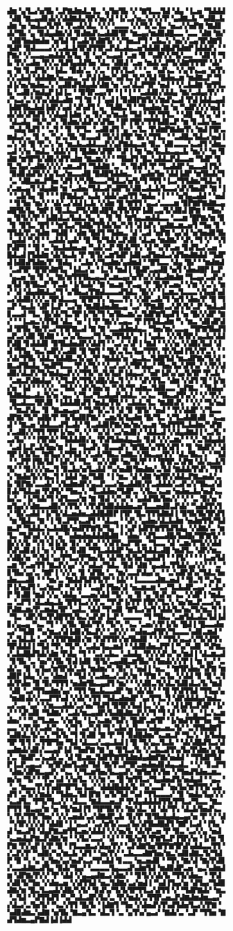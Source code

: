 ▟▆▝▄▜▃▞▅▜▙▝▃▛▇▟▆▟▃▜▃▝▄▜▅▜▙▝▞▝▇▜▃▃▜▟▝▟▄▝▐▃▅▝▜▟▟▟▝▟█▝▇▃▄▟▊▟▞▞▟▟▇▟▄▜▛▞▅▞▟▝▐▞▃▞▅▃▚▞▞▞▛▝▄▟▇▃▙▝▚▟█▃▙▟▆▝▅▝▅▟▃▞▙▜▚▝▛▃▟▞▟▃▝▞▞▝▃▃▃▝▞▞▜▞▃▜▃▝▅▃▞▞▅▛▇▝▇▟▊▟▞▜▙▝▄▝▉▟▄▟▇▞▟▝▊▟▆▟▚▃▟▟▉▜▛▝▆▃▄▞▆▟▉▟█▃▃▝▃▃▝▟▇▝▇▞▝▟▉▜▅▟▆▟▅▝▅▜▟▝▛▃▟▞▛▟▇▜▞▝▞▜▅▃▛▜▝▃▙▃▚▝▅▞▞▃▄▜▛▟▇▜▜▟▛▝▉▟▃▃▃▞▞▃▟▃▙▜▛▟▜▜▛▃▛▟▃▟▄▃▅▜▟▟▊▟█▟▜▟▆▛▐▟▟▟▚▝▝▛▇▞▝▞▃▃▄▃▅▟▟▞▙▜▄▝▊▝▄▞▚▃▄▟▝▃▆▝▉▝▚▟▛▞▞▜▞▃▃▝▝▟▊▜▝▜▙▝▛▞▃▟▅▝▛▞▃▜▟▜▄▟▟▜▅▝▟▃▝▟▉▟▝▃▅▝▆▟▞▃▛▜▞▟▇▜▜▜▛▝▟▞▄▝▇▝▊▃▛▜▞▝▐▟▃▝▉▟▞▃▝▞▃▝▐▜▚▜▃▞▝▝▃▝▚▟▚▃▝▞▄▜▚▃▄▝▅▜▚▞▞▃▙▟▝▟▟▟▇▞▅▃▅▃▝▃▛▟▐▟▆▞▚▟▜▃▜▞▚▜▟▝█▟▅▃▆▝▆▟▇▃▛▝▜▟▐▞▅▞▆▟▅▃▚▝▄▟▉▟▜▟▄▟▞▟▇▝▅▝▃▞▟▃▛▜▛▝▅▟▝▝▞▃▙▟▇▝▆▜▜▃▙▝▃▟▊▞▆▟▄▛▐▟▐▃▝▝▉▜▛▃▄▞▛▝▐▝▐▝▝▃▟▟▊▞▟▟▄▝▇▞▃▟▄▞▛▞▝▞▚▃▞▃▚▜▚▞▟▟▃▟▆▝▜▝▇▝▐▝▄▟▐▝▉▟▉▛▇▜▞▞▆▟▚▃▟▝▛▟▐▟▟▃▄▟▐▟▇▜▙▃▙▟▐▟▛▞▄▟▝▟▚▟▜▝▄▝▜▟█▃▜▝▝▜▄▟▅▞▆▝▅▝▚▟▛▞▞▞▅▟▝▟▞▟▞▟▜▟▜▝▞▟▄▟▐▟▆▝▄▝▊▞▚▞▆▃▙▝▜▟▝▝▛▞▜▜▃▝▝▟█▝▜▞▄▝▟▝▝▟▃▟▄▝▜▞▚▞▚▝▉▟▆▞▟▟▚▞▟▜▅▝▐▛▐▜▛▞▜▜▜▟▉▃▛▝▆▝▊▃▙▞▅▃▝▝▚▟▄▜▟▜▝▝▃▜▝▝▊▝▛▜▃▝▃▟▊▟▜▝▄▝▃▜▃▝▛▟▆▛▇▟▅▜▚▝▆▟▐▜▛▃▆▟▃▞▃▝▊▝▄▝▚▞▃▜▙▝▉▃▃▟▝▜▞▟▐▜▛▝▇▞▞▜▜▃▝▝▃▟█▃▜▟▃▞▅▟▐▃▚▝▟▝█▝▛▃▚▝▅▝▆▃▙▃▟▟▃▃▛▞▄▛▇▟▄▃▆▝▉▃▝▟▊▃▃▃▚▃▟▜▝▟▆▃▃▟▝▞▅▝▅▟▃▝▟▟▞▞▜▝█▟▇▞▟▜▛▝▚▛▐▝▇▝▅▞▙▃▙▃▄▃▙▝▆▞▞▝▆▝▊▟▇▝▆▜▛▜▞▟▉▞▟▜▚▟▆▝▇▃▆▞▞▝▝▜▙▟▜▝█▃▚▟▟▃▛▟▃▃▅▝▜▟▛▝▊▜▃▜▄▞▃▟▇▞▞▞▞▃▆▃▟▜▝▜▟▟▇▝▃▝▚▝▉▟▜▝▛▝▜▃▟▟▛▝▅▃▃▟▐▜▞▝▉▟▊▟▟▜▞▞▄▜▃▞▆▃▃▟█▝█▟█▜▟▟▅▃▝▝▄▟▅▜▅▝▟▟▐▟▛▝▆▜▙▟▞▜▝▃▝▟█▃▆▃▛▜▅▝▟▜▝▞▚▜▙▃▃▞▜▟▃▞▅▜▞▜▝▜▜▝▐▃▞▜▜▟▆▞▜▟▃▜▞▃▆▃▄▜▝▟▄▟▆▝▆▝▃▟▅▞▜▟▃▟▚▟▛▜▞▟▊▃▟▃▙▜▃▃▞▟▚▜▅▟▛▝▇▝▐▝▝▃▙▜▄▝▉▝▝▝▐▛▇▟▃▞▚▃▙▝▟▟▞▃▅▜▜▝▆▟▄▝▐▝▝▝▅▜▄▃▟▟▝▝▅▟▝▝▊▜▅▝▆▞▞▝▟▞▃▞▟▟▐▃▙▝▞▟▆▝█▝▇▜▜▝▄▃▞▃▃▃▆▝▉▛▇▛▇▟▇▃▄▟█▜▙▜▄▝▇▛▐▝▉▃▙▃▛▜▞▟▊▟█▜▄▜▜▞▛▛▐▟▊▃▄▜▞▟▉▟▐▛▇▝▝▜▅▞▄▝▉▜▞▞▛▝▐▟▉▟▃▞▙▟▃▜▄▝▄▝▊▝▊▝▇▜▄▃▆▟▟▃▃▝▃▃▆▝█▛▇▞▆▝▉▝▊▝▉▜▃▝█▜▝▝▆▜▃▞▜▟█▞▜▜▟▞▙▞▚▜▝▟▐▟▚▝▄▟▇▃▆▃▅▜▝▜▅▝▊▝▜▜▟▞▛▃▜▟▆▝▜▟█▝▝▟▆▝█▟▜▝▜▟▅▃▝▟▝▃▟▝▅▛▇▝▄▞▟▝▅▜▅▟▊▜▙▝▄▟▟▝▚▜▝▝▃▟▟▞▄▟▞▝█▝▜▞▜▟▞▃▛▟▉▝▟▃▅▝▆▟▇▞▝▟▚▝▜▝▞▝▚▜▛▟▛▜▝▝█▝▃▝▆▃▙▟▅▃▅▝▚▟▞▃▛▝▉▟▞▜▚▝▟▝▚▞▛▃▅▝▊▟▜▃▞▃▅▝█▟▃▟▐▜▟▟▆▝▟▞▙▃▙▝▛▝▉▜▞▃▆▜▟▛▐▟▊▃▟▜▅▟▃▞▟▜▅▟▇▟▟▝▜▟▛▟▐▟▉▟▜▟▆▞▛▝▉▟▄▝▝▃▙▞▞▜▄▟▆▞▄▟▆▟▝▝█▜▃▃▝▟▄▝█▞▝▝▆▟▆▟▝▃▟▜▛▝█▜▛▟▇▜▄▝▐▟▃▞▄▝▐▃▜▝▆▟▐▝█▟▛▃▄▟█▝▅▜▝▟▅▟█▛▐▃▛▝▄▃▅▝▆▝▊▝▄▝▇▞▆▜▜▜▙▃▄▃▛▃▆▃▄▞▅▜▚▞▞▟▃▟▆▟▆▝▜▃▄▞▃▟▚▞▄▜▟▝▉▜▙▃▛▝▛▃▙▝▐▞▙▟▞▝▇▝▅▃▆▝▛▃▄▝▛▝█▞▛▃▅▞▝▞▆▝▞▃▚▝▆▞▝▟▝▟▄▟▇▟▃▞▜▝▄▜▙▃▞▛▇▟▃▃▃▟▜▟▃▝█▞▞▝▐▃▆▃▜▃▃▃▚▜▄▟▚▟▃▞▟▟▉▞▞▞▃▜▛▟▃▃▄▝█▜▛▜▚▝▄▃▃▜▚▝▞▟▛▃▟▞▜▝▅▜▝▟▅▞▛▝█▝▜▃▛▝▅▃▙▝▟▛▐▃▛▝▃▞▆▝▇▟█▟▅▟▇▃▄▝▃▞▝▛▇▟▊▃▞▟▚▜▞▃▛▝▆▟▃▟▊▃▃▟▝▜▃▝█▞▟▞▜▃▜▛▐▞▜▞▜▝▅▜▙▃▆▞▃▜▟▛▇▜▄▟▜▝▅▝█▞▞▟▛▝▇▞▝▝▐▃▅▃▚▜▜▟▝▟▃▝▅▝▐▝▛▝▇▞▞▃▄▃▝▛▐▜▜▟▃▟▆▝▚▝▆▃▝▟▊▟▛▟▟▝█▜▙▝▇▞▛▃▞▜▜▛▇▃▟▝▇▝▇▝▃▃▟▟▆▟▄▃▝▜▅▞▆▞▃▃▄▝▜▛▇▜▙▟▜▃▛▃▞▟▉▝▉▟▇▝▝▃▚▞▙▃▃▞▜▝▅▞▜▜▟▞▄▝▐▝▄▟▃▝▞▞▙▜▛▞▄▃▙▞▟▟▛▟█▝▊▟▟▟▊▝▉▜▙▟▅▟▛▞▟▟▜▝▝▃▞▃▚▛▐▝▇▟▝▝▞▞▅▝▞▟▉▞▙▟▝▟▟▝▜▜▄▝▅▃▚▟▛▞▃▟▉▝█▝▇▜▝▝█▞▃▜▃▜▄▞▜▜▚▝▛▞▙▟▐▜▞▞▛▃▚▝▝▞▟▞▜▜▙▝▟▟▃▜▟▟█▃▜▞▄▞▛▝▇▟▟▞▅▝▄▃▙▃▜▟█▜▟▝▆▃▟▛▇▞▜▞▟▝▇▃▟▜▙▟▄▝▆▟▛▜▃▃▝▛▐▞▜▞▝▞▃▞▃▞▞▜▛▟▄▞▝▜▅▞▙▞▟▜▚▞▝▞▛▞▟▟▉▞▟▃▛▞▜▞▆▟▄▃▛▞▞▜▜▞▚▞▙▜▄▛▐▟▄▃▞▝▅▛▐▟▚▞▄▞▙▜▛▝▛▃▙▝▝▃▆▃▛▟▇▟▄▞▝▞▜▃▛▞▜▜▞▟█▞▟▃▜▝▞▝▝▟▚▜▜▃▝▟▆▝▞▟▜▝█▝▐▞▆▞▅▝▐▟▝▝▝▞▞▃▝▜▟▞▝▟▚▜▅▞▅▝▚▜▞▜▚▟▆▃▜▟▉▃▃▝▄▛▇▃▝▝▉▟▄▞▜▟▇▟▄▃▟▃▜▞▅▝▄▃▝▞▜▃▞▜▃▟▄▟▚▟▟▃▝▃▚▃▝▜▙▃▟▜▚▞▞▝▞▝▛▞▃▝█▃▟▃▃▜▛▟▊▝▐▟▟▟▊▟▜▝▆▟▄▜▜▞▝▃▙▟▃▜▃▝▇▟▉▟▚▝▝▞▞▝▜▞▅▟▝▝▆▃▛▟▃▝▊▝▇▃▅▃▄▞▝▜▞▜▞▃▜▝▟▝▉▝█▜▞▝▅▟▝▝▛▞▟▟▛▝▞▜▃▃▟▛▇▞▜▞▚▟█▞▛▝▜▞▙▟▉▛▇▞▝▃▆▞▙▜▄▟▆▝█▞▜▃▝▞▜▃▟▟▉▟▊▝▚▃▄▟▝▝▇▃▅▝▟▟▃▃▟▜▃▟▞▝▊▃▟▟▊▛▇▞▆▞▆▞▄▃▆▝▆▟▜▜▜▃▙▟▆▞▚▛▇▞▃▟▉▞▞▜▜▝▛▛▐▞▅▞▚▝▞▝▚▞▟▝▃▞▅▟▊▞▝▟▟▃▟▝▞▟▄▟▇▟▐▝▃▞▙▝▃▞▙▞▝▝▐▜▛▟▞▝▜▟▟▟▉▞▄▝▛▟▜▟▅▟▄▃▙▝▊▟▝▞▞▃▆▞▝▝▞▃▜▟▄▟▟▝▃▟▐▃▛▃▙▜▅▞▆▝▐▃▝▜▃▟▚▝▉▃▃▟▚▝▇▜▙▞▄▜▜▞▟▜▝▝▊▝▇▟▛▞▝▟▜▛▐▞▙▜▃▝▇▜▄▞▞▜▜▟▝▞▃▟▞▜▙▃▚▟▇▃▚▜▙▃▄▞▛▞▝▟▃▜▙▃▚▝▝▜▟▝▝▃▛▛▐▜▙▜▟▝▐▟▚▞▝▜▃▝▚▞▞▟▛▝▅▞▜▞▛▝▝▝█▜▛▃▚▛▇▝▟▞▄▃▙▜▜▞▝▝▉▞▞▞▅▃▜▝▉▃▙▞▅▜▃▟▟▝▚▞▅▟▊▜▅▟▆▞▃▜▟▝▇▟▟▞▛▟▚▝▜▜▚▝▇▟▅▜▞▞▙▃▜▝▐▟▟▝▆▞▜▟▊▝▐▝▆▃▝▟▝▟▇▝▆▜▛▞▟▟▃▛▇▃▅▟▞▃▙▝▉▛▇▞▃▃▟▞▝▞▙▟▆▟▛▞▄▃▛▃▃▞▆▃▟▟▉▞▛▃▟▟▟▞▃▟▚▞▞▜▙▃▞▟▊▟▞▜▟▃▆▝▛▟▜▞▝▜▅▃▚▝▜▃▟▟▅▞▜▟▛▃▝▞▙▃▚▃▅▝▅▟▅▃▙▞▅▟▚▃▙▞▃▝▐▞▜▟▞▜▝▟▜▃▃▞▆▝▇▝▉▟▝▞▚▞▚▝▄▟▟▜▙▜▅▞▞▝▞▝▃▝▉▞▅▝▅▜▄▞▞▟▆▃▃▟▉▞▚▜▜▞▝▞▛▟▜▟▉▟▟▟▅▃▅▜▃▃▅▟▉▃▛▟▞▝▚▟▟▜▚▜▞▝█▞▃▟▟▝▐▞▜▞▟▃▅▟▅▃▟▟█▟▉▛▐▜▛▝█▃▜▜▜▟▇▟▐▝▉▜▙▜▙▜▛▟▜▝▆▝█▟▃▝▇▝▐▝▊▃▛▜▚▃▟▜▝▝▟▃▄▝▝▟▚▝▄▟▅▞▟▃▙▟▆▝▅▟▆▜▜▞▜▟▆▃▛▝▜▟▟▃▚▃▙▟█▞▅▟▛▛▇▜▞▜▄▝▐▝▄▛▐▟▛▛▇▜▜▟▜▟▄▝▞▟▇▞▃▝▆▜▃▝▜▟▚▟▝▞▄▝▄▝▚▟▅▟▅▟▟▟█▟▇▝▝▟▅▞▝▟▜▃▃▟█▞▙▟█▞▜▛▇▜▞▝█▞▞▞▙▝▚▜▝▟▐▞▙▝▊▞▝▟▚▞▝▞▟▜▚▃▛▜▛▃▝▜▃▃▝▟▝▃▆▞▛▜▞▞▟▟▛▟▚▟▊▟▐▝▅▝▞▜▚▝▊▟▉▝▜▜▃▟▟▟▛▝▆▃▙▜▟▟▃▟█▝▆▟▜▃▝▟▛▞▆▃▞▟█▞▅▝▚▜▟▝▄▞▛▜▃▞▛▜▅▞▙▝▟▞▜▞▙▜▅▜▄▟▟▜▝▝▐▜▞▝▝▝▐▃▅▜▟▃▆▝▛▃▅▜▜▝▇▃▛▞▄▞▝▞▚▟▃▞▜▟▃▝▉▟▝▟▇▝▄▃▟▃▜▜▟▞▄▞▞▞▝▝▃▝▊▜▙▞▄▞▃▝▇▛▐▝▞▞▄▝▊▝▟▜▙▝▃▝▆▞▃▃▛▟▄▞▄▝▝▃▚▟▛▟▚▞▜▟▃▜▅▟▅▃▃▟▊▝▝▝▆▞▃▝▇▟▟▜▟▜▜▞▛▝▐▟▞▝▐▃▃▃▃▟▇▃▅▟▝▝▉▃▜▝▚▞▆▛▐▞▅▟▜▝▃▞▆▃▛▝▚▞▟▝▝▃▄▛▐▜▅▞▟▝▅▃▆▃▆▝▃▞▜▃▙▟▛▃▄▞▝▃▙▞▛▝▊▟▉▝▆▟▝▞▄▝▟▟▄▝▃▃▅▞▟▟▝▜▞▝▄▝▉▝▄▝▊▟▚▞▚▃▝▞▟▛▐▝▆▟▃▃▝▃▛▜▝▟▃▟▄▃▙▝█▜▜▃▞▞▛▃▝▜▚▛▐▞▛▛▐▜▛▞▜▃▚▝▅▞▆▃▛▃▃▞▅▝▛▟▇▃▆▞▛▃▆▟▄▜▛▝▄▟▃▝▟▟▝▜▚▟▊▝▇▜▃▞▅▜▝▟▟▞▙▞▅▞▜▞▆▃▜▝▐▝▜▃▝▟▛▞▙▞▛▟█▜▜▞▙▃▚▟▚▛▐▃▛▝▃▃▃▃▝▜▝▜▙▃▝▃▆▜▟▃▟▃▜▟▐▟▊▞▄▃▄▝▚▃▝▜▝▝▄▜▙▝█▟▞▜▚▝▜▞▚▝▚▃▝▃▅▞▞▛▐▞▙▝█▟▐▝█▃▃▟▅▃▞▝▜▟▊▝▚▞▆▃▞▟▐▟▊▞▙▃▛▞▝▃▛▞▞▝▚▟▅▃▟▜▛▞▜▃▃▃▚▟▊▃▆▟▝▞▃▜▟▃▙▝▃▞▚▜▜▛▇▟▊▞▆▝▛▟▜▜▛▞▅▜▙▟▉▝▝▞▝▜▜▞▄▃▞▞▜▞▟▜▚▜▛▟▟▟▐▝▜▟▝▜▚▝▜▞▚▝▃▟▄▜▄▃▆▟▝▝▟▟▉▟▅▃▛▛▐▝▚▞▚▟▊▝▚▛▇▃▞▃▙▟█▟▜▟▞▟▆▝▛▟▄▝▜▝▝▃▞▃▙▃▝▃▙▟▄▝▛▞▞▟▚▞▚▞▆▟▐▝▟▃▆▃▟▝▊▜▙▝▃▝▅▞▚▜▙▝▊▟▐▟▉▝▉▜▞▃▄▟█▃▆▜▙▞▚▜▅▟▞▞▞▛▐▝▆▝▄▞▝▃▟▞▃▝▉▝▄▜▄▞▆▜▛▟▞▃▙▝▆▟▆▞▚▝▉▞▚▝▅▟▐▝▅▃▝▝▇▜▛▟▅▞▚▛▇▝▆▟▉▛▐▟▄▝▞▃▝▟▅▟▝▝▜▟▝▞▃▟▅▃▞▃▛▞▆▝▝▛▇▝▃▜▄▝▞▟▟▝▊▝█▝▃▜▟▞▛▟▅▝▉▝▉▞▜▜▜▝▅▟▆▜▙▃▄▟▜▝▆▞▝▝▞▟▉▃▜▞▟▃▜▟▊▟▃▞▙▝▆▟▝▟▊▝▃▞▜▜▄▟▆▞▄▞▝▜▜▝▇▃▙▃▃▟▛▝▇▝▟▞▟▞▝▝█▝▛▟▜▜▟▝▜▜▄▞▄▝▆▟▊▟▞▞▃▃▛▜▚▟▝▞▟▞▚▜▜▝▜▟▃▟▅▟▛▝▄▞▛▜▃▜▝▟▛▟▟▟▄▞▆▟▃▃▞▃▄▝▄▞▝▞▆▃▃▟▟▞▃▞▅▞▜▟▜▝▉▜▛▞▙▟▐▃▝▞▄▝▝▟▐▟▜▃▛▟▛▝▐▞▞▝▝▟▚▟▊▝▜▟▇▞▝▃▟▞▆▃▄▟▛▞▙▟█▟▇▃▛▞▞▜▝▜▝▟▝▝▚▝▄▝▐▃▚▃▆▟▅▞▝▝▚▞▜▃▆▃▝▞▅▜▄▝▐▃▚▃▆▞▜▟▚▝█▟▛▃▆▜▛▝▐▞▆▟▜▜▛▜▅▝▜▃▃▃▝▞▛▞▛▃▟▞▚▃▝▞▜▝▃▞▚▜▝▜▝▃▙▞▄▜▃▃▚▟▄▃▅▃▜▞▝▃▜▜▙▟▇▜▚▟▉▟▃▜▞▃▚▝▜▞▙▝▜▝▊▟▉▝▇▝▛▝▜▝▉▟█▟▆▞▚▃▆▃▛▝▜▃▚▝▐▞▙▟▄▜▛▝▊▜▝▃▜▜▛▜▅▝▜▟▝▟▃▃▞▃▄▃▙▟▐▝█▝▜▞▄▃▜▃▙▝▝▟▞▟█▟▜▃▞▟▄▟▆▟▞▟▊▞▃▃▄▛▐▟▝▜▅▛▇▝▇▝▄▝▉▜▃▞▙▝▞▃▙▃▟▜▚▞▙▞▛▟▆▞▄▜▄▞▃▝▇▟▛▃▚▃▟▞▃▝▟▝█▃▆▃▜▟▛▛▇▜▜▟▆▟▄▟▆▛▇▞▅▟▟▝▝▜▜▟▛▜▟▛▐▃▛▃▄▃▞▝▅▜▛▟▅▜▃▟▞▜▟▝▇▞▛▃▛▜▛▃▅▟▅▟▊▟▄▃▟▃▝▝▞▝▊▃▛▜▝▟▆▞▟▛▇▃▄▟▚▝▚▃▝▞▜▃▆▜▅▞▙▃▄▟▚▝▇▜▅▜▚▜▅▝▞▜▅▟▜▟▅▃▆▃▆▞▅▝▜▞▝▝▛▃▚▟▝▞▅▜▃▝▞▞▆▝▃▝█▝▆▜▜▃▞▜▄▟▅▟▜▞▅▟▄▟▝▝▄▃▝▝▃▝▆▃▃▜▚▜▚▟▛▜▛▜▃▜▃▞▝▟▟▟█▟▟▞▙▝▚▞▃▃▛▝▅▞▙▞▆▜▜▜▞▃▙▟▜▝▃▜▞▞▆▟▞▝▜▟▅▃▜▟▐▛▇▝▄▜▞▜▟▝▚▟▝▜▜▃▃▃▞▝▉▝▅▟▄▜▄▞▞▞▚▃▟▜▃▝▛▜▞▜▃▞▞▝▟▃▃▝▇▟▃▃▅▃▛▝▛▟▄▟▟▟▟▜▜▞▛▜▃▞▜▃▃▝▇▃▛▜▜▝▉▃▄▞▆▝▅▝▜▞▆▟▐▜▝▜▛▜▙▜▚▝▇▞▟▃▝▟▝▟▞▜▚▝▟▃▙▜▅▟▚▃▚▝▛▞▜▜▞▜▅▞▝▞▞▃▅▟▞▃▞▟▇▟▛▃▙▝▊▞▛▝▉▜▙▟▄▟▄▃▄▞▅▝▛▝▞▝▟▝▚▜▛▞▞▞▟▝▟▟█▝▐▝▄▃▞▝▃▞▆▜▞▃▃▞▙▞▟▜▙▟█▟▜▝▇▛▐▃▟▝▐▜▄▝▟▝▅▃▟▜▝▟▄▛▇▃▆▜▜▃▅▞▟▟▟▝▞▞▅▞▙▝▟▞▛▃▅▝▛▝▉▃▝▃▞▞▄▝▅▟▚▃▅▟▄▛▇▃▛▟▇▞▆▝▝▞▙▞▃▃▞▝▟▝▝▝█▞▅▜▝▛▇▜▃▛▐▜▛▞▅▝▐▞▆▝▊▛▇▝▛▞▄▛▐▞▛▝▉▝▐▜▃▃▆▃▞▟▄▞▛▞▝▃▛▟▇▜▅▜▛▛▇▜▛▟▚▟▟▃▃▜▜▝▞▃▛▞▛▝▚▟▉▞▚▞▆▃▙▝▟▜▝▝▅▞▛▞▝▃▙▃▃▟▇▜▅▞▆▃▚▟▊▟▇▃▜▞▜▟▛▝▉▝▚▝▄▝▄▜▅▞▄▞▅▟▚▃▞▜▚▟▟▝▊▃▃▝▅▃▅▟▊▝▝▜▚▝▇▞▟▝▇▞▛▟▊▞▃▃▟▟▇▃▟▜▄▝▉▟▞▜▄▞▝▃▃▃▃▜▄▃▃▟▚▟▆▜▟▝▆▟▉▟▛▃▅▝▄▃▚▟▆▟▆▝▟▛▇▞▛▞▞▝▛▝▟▟▝▞▄▃▄▟▇▃▞▟▆▞▝▝▊▜▞▞▟▞▙▝▜▜▞▟▅▃▝▝▛▟▞▟▊▜▞▜▅▝▞▟▅▃▅▝▞▟▜▜▟▝▅▃▜▟▇▞▃▞▅▟▐▝▚▟▐▜▄▞▅▝▟▜▄▞▜▟█▟▇▞▆▝█▃▜▃▄▟▞▟█▞▚▜▞▝▊▟▚▞▜▞▙▜▛▜▜▃▞▟▜▜▝▞▝▜▟▛▇▟▞▝▆▃▝▃▜▟▝▝▟▜▜▟▜▝▚▞▚▟▃▟▛▞▙▞▃▝▛▞▆▟▞▃▜▜▛▃▅▃▛▟▇▟▆▟▆▃▄▞▞▟▃▞▃▜▅▜▞▝▚▃▚▜▜▝█▞▙▝▐▟▇▜▝▜▅▝▞▟▅▟▚▜▚▟▜▟▅▜▃▞▞▛▇▝▚▟▉▟▆▃▚▟▇▝▅▜▙▝▇▃▄▜▃▝▟▃▜▝▃▝▄▜▚▞▄▃▞▝▇▟▞▃▝▃▛▝▜▜▅▝▇▟▜▟▆▃▄▛▇▟▐▟▐▟▟


